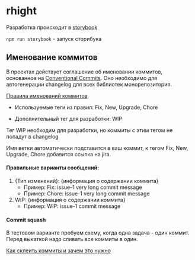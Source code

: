 # rhight

Разработка происходит в [storybook](https://storybook.js.org/)

`npm run storybook` - запуск сторибука

## Именование коммитов

В проектах действует соглашение об именовании коммитов, основанное на [Conventional Commits](https://www.conventionalcommits.org/en/v1.0.0/).
Оно необходимо для автогенерации changelog для всех библиотек монорепозитория.

[Правила именований коммитов](https://github.com/conventional-changelog/conventional-changelog/tree/master/packages/conventional-changelog-eslint)

- <p>Используемые теги из правил: <span style={{ background: "chartreuse" }}>Fix, New, Upgrade, Chore</span></p>
- <p>Дополнительный тег для разработки: <span style={{ background: "chocolate" }}>WIP</span></p>

Тег WIP необходим для разработки, но коммиты с этим тегом не попадут в changelog

Имя ветки автоматически подставится в ваш коммит, к тегом Fix, New, Upgrade, Chore добавится ссылка на jira.

#### Правильные варианты сообщений:

1. {Тип изменений}: {информация о содержании коммита}
    - Пример: Fix: issue-1 very long commit message
    - Пример: Chore: issue-1 very long commit message
2. WIP: {информация о содержании коммита}
    - Пример: WIP: issue-1 commit message

#### Commit squash

В тестовом варианте пробуем схему, когда одна задача - один коммит. Перед выкаткой надо сливать все коммиты в один.

[Как склеить коммиты и зачем это нужно](https://htmlacademy.ru/blog/useful/git/how-to-squash-commits-and-why-it-is-needed)